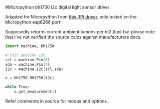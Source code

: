 #Micropython bh1750 i2c digital light sensor driver

Adapted for Micropython from 
[this RPi driver](https://gist.github.com/oskar456/95c66d564c58361ecf9f),
only tested on the Micropython esp8266 port.  

Supposedly returns current ambient lumens per m2 (lux) but please note
that I've not verified the source calcs against manufacturers docs.

```python
import machine, bh1750

# init eps8266 i2c
scl = machine.Pin(5)
sda = machine.Pin(4)
i2c = machine.I2C(scl,sda)

s = bh1750.BH1750(i2c)

while True:
    s.get_measurement()
```

Refer comments in source for modes and options.